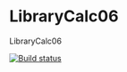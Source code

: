 # LibraryCalc06
LibraryCalc06

[![Build status](https://ci.appveyor.com/api/projects/status/mcdxfrvgtldn3jb0/branch/master?svg=true)](https://ci.appveyor.com/project/AlexandreCanaa/librarycalc06/branch/master)
